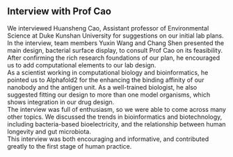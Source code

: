 ## Interview with Prof Cao
We interviewed Huansheng Cao,
Assistant professor of Environmental Science at Duke Kunshan University
for suggestions on our initial lab plans.\
In the interview, team members Yuxin Wang and Chang Shen presented the main design,
bacterial surface display, to consult Prof Cao on its feasibility.
After confirming the rich research foundations of our plan,
he encouraged us to add computational elements to our lab design.\
As a scientist working in computational biology and bioinformatics,
he pointed us to Alphafold2 for the enhancing the binding affinity of our nanobody
and the antigen unit.
As a well-trained biologist, he also suggested
fitting our design to more than one model organisms,
which shows integration in our drug design.\
The interview was full of enthusiasm, so we were able to come across many other topics.
We discussed the trends in bioinformatics and biotechnology,
including bacteria-based bioelectricity,
and the relationship between human longevity and gut microbiota.\
This interview was both encouraging and informative,
and contributed greatly to the first stage of human practice.
